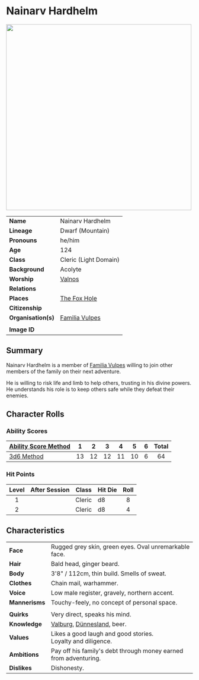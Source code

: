 # Nainarv Hardhelm

<img src="https://raw.githubusercontent.com/jesskelsall/astarus-images/main/characters/portraits/imageid.png" height="500" />

|||
| --- | --- |
| **Name** | Nainarv Hardhelm | character.4
| **Lineage** | Dwarf (Mountain) |
| **Pronouns** | he/him |
| **Age** | 124 |
| **Class** | Cleric (Light Domain) |
| **Background** | Acolyte |
| **Worship** | [Valnos](../gods/deities/valnos.md) |
| **Relations** | |
| **Places** | [The Fox Hole](../places/buildings/the-fox-hole.md) |
| **Citizenship** | |
| **Organisation(s)** | [Familia Vulpes](../organisations/familia-vulpes.md) |
|||
| **Image ID** | |

## Summary

Nainarv Hardhelm is a member of [Familia Vulpes](../organisations/familia-vulpes.md) willing to join other members of the family on their next adventure.

He is willing to risk life and limb to help others, trusting in his divine powers. He understands his role is to keep others safe while they defeat their enemies.

## Character Rolls

### Ability Scores

| [Ability Score Method](../mechanics/ability-score-method/ability-score-method.md) | 1 | 2 | 3 | 4 | 5 | 6 | Total |
| --- |:---:|:---:|:---:|:---:|:---:|:---:|:---:|
| [3d6 Method](../mechanics/ability-score-method/3d6-method.md) | 13 | 12 | 12 | 11 | 10 | 6 | 64 |

### Hit Points

| Level | After Session | Class | Hit Die | Roll |
|:---:|:---:| --- | --- |:---:|
| 1 || Cleric | d8 | 8 |
| 2 || Cleric | d8 | 4 |

## Characteristics

| | |
| --- | --- |
| **Face** | Rugged grey skin, green eyes. Oval unremarkable face. | characteristics.2
| **Hair** | Bald head, ginger beard. |
| **Body** | 3'8" / 112cm, thin build. Smells of sweat. |
| **Clothes** | Chain mail, warhammer. |
| **Voice** | Low male register, gravely, northern accent. |
| **Mannerisms** | Touchy-feely, no concept of personal space. |
| | |
| **Quirks** | Very direct, speaks his mind. |
| **Knowledge** | [Valburg](../civilisations/nilsavnic-alliance/states/valburg.md), [Dünnesland](../places/settlements/towns/dunnesland.md), beer. |
| **Values** | Likes a good laugh and good stories.<br>Loyalty and diligence. |
| **Ambitions** | Pay off his family's debt through money earned from adventuring. |
| **Dislikes** | Dishonesty. |
